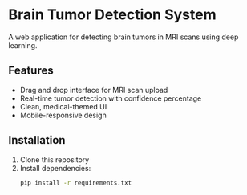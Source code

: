 # Brain Tumor Detection System

A web application for detecting brain tumors in MRI scans using deep learning.

## Features

- Drag and drop interface for MRI scan upload
- Real-time tumor detection with confidence percentage
- Clean, medical-themed UI
- Mobile-responsive design

## Installation

1. Clone this repository
2. Install dependencies:
   ```bash
   pip install -r requirements.txt